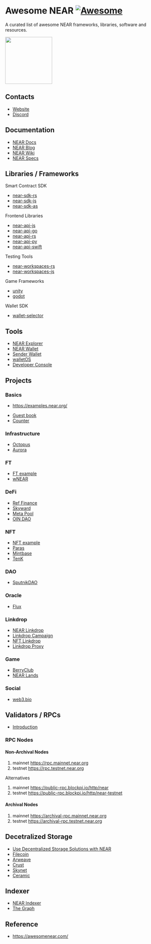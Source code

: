 # Awesome NEAR [![Awesome](https://cdn.rawgit.com/sindresorhus/awesome/d7305f38d29fed78fa85652e3a63e154dd8e8829/media/badge.svg)](https://github.com/sindresorhus/awesome)

A curated list of awesome NEAR frameworks, libraries, software and resources.

<img src="https://user-images.githubusercontent.com/46699230/155927021-1567bbfc-f870-4ce0-a7e0-1d227a64563c.svg" width="150">
  
## Contacts

* [Website](https://near.org)
* [Discord](https://near.chat)


## Documentation

* [NEAR Docs](https://docs.near.org/)
* [NEAR Blog](https://near.org/blog/)
* [NEAR Wiki](https://wiki.near.org/)
* [NEAR Specs](https://nomicon.io/)

## Libraries / Frameworks

Smart Contract SDK

* [near-sdk-rs](https://github.com/near/near-sdk-rs)
* [near-sdk-js](https://github.com/near/near-sdk-js)
* [near-sdk-as](https://github.com/near/near-sdk-as)

Frontend Libraries

* [near-api-js](https://github.com/near/near-api-js)
* [near-api-go](https://github.com/aurora-is-near/near-api-go)
* [near-api-rs](https://github.com/bicarus-labs/near-api-rs)
* [near-api-py](https://github.com/near/near-api-py)
* [near-api-swift](https://github.com/near/near-api-swift)

Testing Tools

* [near-workspaces-rs](https://github.com/near/workspaces-rs)
* [near-workspaces-js](https://github.com/near/workspaces-js)

Game Frameworks

* [unity](https://github.com/metaseed-project/metaseed-unity-toolkit)
* [godot](https://github.com/svntax/godot-near-sdk)

Wallet SDK

* [wallet-selector](https://github.com/near-projects/wallet-selector)

## Tools

* [NEAR Explorer](https://explorer.near.org/)
* [NEAR Wallet](https://wallet.near.org)
* [Sender Wallet](https://senderwallet.io/)
* [walletOS](https://www.pinestreetlabs.com/walletos/)
* [Developer Console](https://console.pagoda.co/)


## Projects

### Basics

- https://examples.near.org/

* [Guest book](https://github.com/near-examples/guest-book)
* [Counter](https://github.com/near-examples/counter)

### Infrastructure

* [Octopus](https://github.com/octopus-network)
* [Aurora](https://github.com/aurora-is-near)

### FT

* [FT example](https://github.com/near-examples/FT)
* [wNEAR](https://github.com/near/core-contracts/blob/master/w-near)

### DeFi

* [Ref Finance](https://github.com/ref-finance/ref-contracts)
* [Skyward](https://github.com/skyward-finance/)
* [Meta Pool](https://github.com/Narwallets/meta-pool)
* [OIN DAO](https://github.com/oinfinance/NearOinDao3.0)

### NFT

* [NFT example](https://github.com/near-examples/NFT)
* [Paras](https://github.com/ParasHQ/paras-marketplace-contract)
* [Mintbase](https://github.com/Mintbase/mintbase-core)
* [TenK](https://github.com/TENK-DAO/tenk)

### DAO

* [SputnikDAO](https://github.com/near-daos/sputnik-dao-contract)

### Oracle

* [Flux](https://github.com/fluxprotocol)

### Linkdrop

* [NEAR Linkdrop](https://github.com/near/near-linkdrop)
* [Linkdrop Campaign](https://github.com/NEAR-labs/contracts.near-linkdrop)
* [NFT Linkdrop](https://github.com/web3gamesofficial/web3games-near-nftdrop)
* [Linkdrop Proxy](https://github.com/near-apps/linkdrop-proxy)

### Game

* [BerryClub](https://github.com/evgenykuzyakov/berryclub)
* [NEAR Lands](https://github.com/vgrichina/near-lands)

### Social

* [web3.bio](https://github.com/picturepan2/web3bio)

## Validators / RPCs

* [Introduction](https://docs.near.org/docs/develop/node/intro/what-is-a-node)

### RPC Nodes

#### Non-Archival Nodes

1. mainnet https://rpc.mainnet.near.org
2. testnet https://rpc.testnet.near.org

Alternatives

1. mainnet https://public-rpc.blockpi.io/http/near
2. testnet https://public-rpc.blockpi.io/http/near-testnet


#### Archival Nodes

1. mainnet https://archival-rpc.mainnet.near.org
2. testnet https://archival-rpc.testnet.near.org



## Decetralized Storage
* [Use Decentralized Storage Solutions with NEAR](https://docs.near.org/docs/concepts/storage-solutions)
* [Filecoin](https://docs.filecoin.io/)
* [Arweave](https://arwiki.wiki/#/en/main)
* [Crust](https://wiki.crust.network/en)
* [Skynet](https://siasky.net/developers)
* [Ceramic](https://developers.ceramic.network/build/cli/quick-start/)

## Indexer

* [NEAR Indexer](https://github.com/near/near-indexer-for-explorer)
* [The Graph](https://thegraph.com/docs/en/supported-networks/near)



## Reference

* https://awesomenear.com/

